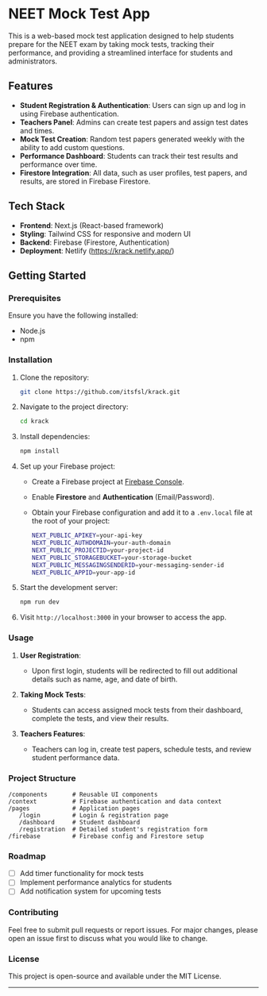 # NEET Mock Test App

This is a web-based mock test application designed to help students prepare for the NEET exam by taking mock tests, tracking their performance, and providing a streamlined interface for students and administrators.

## Features
- **Student Registration & Authentication**: Users can sign up and log in using Firebase authentication.
- **Teachers Panel**: Admins can create test papers and assign test dates and times.
- **Mock Test Creation**: Random test papers generated weekly with the ability to add custom questions.
- **Performance Dashboard**: Students can track their test results and performance over time.
- **Firestore Integration**: All data, such as user profiles, test papers, and results, are stored in Firebase Firestore.

## Tech Stack
- **Frontend**: Next.js (React-based framework)
- **Styling**: Tailwind CSS for responsive and modern UI
- **Backend**: Firebase (Firestore, Authentication)
- **Deployment**: Netlify (https://krack.netlify.app/)

## Getting Started

### Prerequisites
Ensure you have the following installed:
- Node.js
- npm

### Installation

1. Clone the repository:

   ```bash
   git clone https://github.com/itsfsl/krack.git
   ```

2. Navigate to the project directory:

   ```bash
   cd krack
   ```

3. Install dependencies:

   ```bash
   npm install
   ```

4. Set up your Firebase project:
   - Create a Firebase project at [Firebase Console](https://console.firebase.google.com/).
   - Enable **Firestore** and **Authentication** (Email/Password).
   - Obtain your Firebase configuration and add it to a `.env.local` file at the root of your project:

     ```bash
     NEXT_PUBLIC_APIKEY=your-api-key
     NEXT_PUBLIC_AUTHDOMAIN=your-auth-domain
     NEXT_PUBLIC_PROJECTID=your-project-id
     NEXT_PUBLIC_STORAGEBUCKET=your-storage-bucket
     NEXT_PUBLIC_MESSAGINGSENDERID=your-messaging-sender-id
     NEXT_PUBLIC_APPID=your-app-id
     ```

5. Start the development server:

   ```bash
   npm run dev
   ```

6. Visit `http://localhost:3000` in your browser to access the app.

### Usage

1. **User Registration**: 
   - Upon first login, students will be redirected to fill out additional details such as name, age, and date of birth.
   
2. **Taking Mock Tests**: 
   - Students can access assigned mock tests from their dashboard, complete the tests, and view their results.

3. **Teachers Features**: 
   - Teachers can log in, create test papers, schedule tests, and review student performance data.

### Project Structure

```
/components       # Reusable UI components
/context          # Firebase authentication and data context
/pages            # Application pages
   /login         # Login & registration page
   /dashboard     # Student dashboard
   /registration  # Detailed student's registration form
/firebase         # Firebase config and Firestore setup
```

### Roadmap

- [ ] Add timer functionality for mock tests
- [ ] Implement performance analytics for students
- [ ] Add notification system for upcoming tests

### Contributing

Feel free to submit pull requests or report issues. For major changes, please open an issue first to discuss what you would like to change.

### License

This project is open-source and available under the MIT License.

---